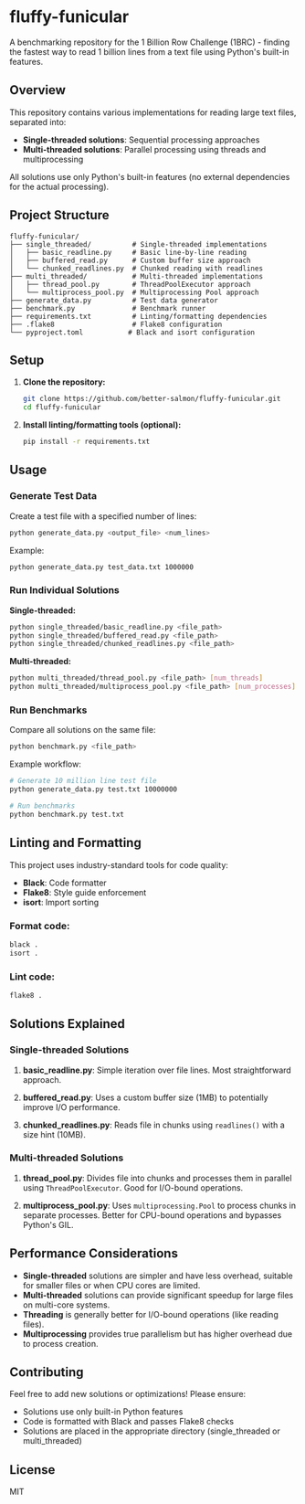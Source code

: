 # fluffy-funicular

A benchmarking repository for the 1 Billion Row Challenge (1BRC) - finding the fastest way to read 1 billion lines from a text file using Python's built-in features.

## Overview

This repository contains various implementations for reading large text files, separated into:
- **Single-threaded solutions**: Sequential processing approaches
- **Multi-threaded solutions**: Parallel processing using threads and multiprocessing

All solutions use only Python's built-in features (no external dependencies for the actual processing).

## Project Structure

```
fluffy-funicular/
├── single_threaded/          # Single-threaded implementations
│   ├── basic_readline.py     # Basic line-by-line reading
│   ├── buffered_read.py      # Custom buffer size approach
│   └── chunked_readlines.py  # Chunked reading with readlines
├── multi_threaded/           # Multi-threaded implementations
│   ├── thread_pool.py        # ThreadPoolExecutor approach
│   └── multiprocess_pool.py  # Multiprocessing Pool approach
├── generate_data.py          # Test data generator
├── benchmark.py              # Benchmark runner
├── requirements.txt          # Linting/formatting dependencies
├── .flake8                   # Flake8 configuration
└── pyproject.toml           # Black and isort configuration
```

## Setup

1. **Clone the repository:**
   ```bash
   git clone https://github.com/better-salmon/fluffy-funicular.git
   cd fluffy-funicular
   ```

2. **Install linting/formatting tools (optional):**
   ```bash
   pip install -r requirements.txt
   ```

## Usage

### Generate Test Data

Create a test file with a specified number of lines:

```bash
python generate_data.py <output_file> <num_lines>
```

Example:
```bash
python generate_data.py test_data.txt 1000000
```

### Run Individual Solutions

**Single-threaded:**
```bash
python single_threaded/basic_readline.py <file_path>
python single_threaded/buffered_read.py <file_path>
python single_threaded/chunked_readlines.py <file_path>
```

**Multi-threaded:**
```bash
python multi_threaded/thread_pool.py <file_path> [num_threads]
python multi_threaded/multiprocess_pool.py <file_path> [num_processes]
```

### Run Benchmarks

Compare all solutions on the same file:

```bash
python benchmark.py <file_path>
```

Example workflow:
```bash
# Generate 10 million line test file
python generate_data.py test.txt 10000000

# Run benchmarks
python benchmark.py test.txt
```

## Linting and Formatting

This project uses industry-standard tools for code quality:

- **Black**: Code formatter
- **Flake8**: Style guide enforcement
- **isort**: Import sorting

### Format code:
```bash
black .
isort .
```

### Lint code:
```bash
flake8 .
```

## Solutions Explained

### Single-threaded Solutions

1. **basic_readline.py**: Simple iteration over file lines. Most straightforward approach.

2. **buffered_read.py**: Uses a custom buffer size (1MB) to potentially improve I/O performance.

3. **chunked_readlines.py**: Reads file in chunks using `readlines()` with a size hint (10MB).

### Multi-threaded Solutions

1. **thread_pool.py**: Divides file into chunks and processes them in parallel using `ThreadPoolExecutor`. Good for I/O-bound operations.

2. **multiprocess_pool.py**: Uses `multiprocessing.Pool` to process chunks in separate processes. Better for CPU-bound operations and bypasses Python's GIL.

## Performance Considerations

- **Single-threaded** solutions are simpler and have less overhead, suitable for smaller files or when CPU cores are limited.
- **Multi-threaded** solutions can provide significant speedup for large files on multi-core systems.
- **Threading** is generally better for I/O-bound operations (like reading files).
- **Multiprocessing** provides true parallelism but has higher overhead due to process creation.

## Contributing

Feel free to add new solutions or optimizations! Please ensure:
- Solutions use only built-in Python features
- Code is formatted with Black and passes Flake8 checks
- Solutions are placed in the appropriate directory (single_threaded or multi_threaded)

## License

MIT